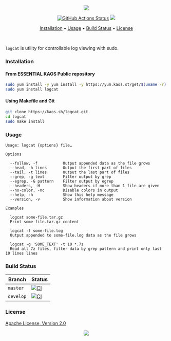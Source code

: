 <p align="center"><a href="#readme"><img src="https://gh.kaos.st/logcat.svg"/></a></p>

<p align="center">
  <a href="https://github.com/essentialkaos/logcat/actions"><img src="https://github.com/essentialkaos/logcat/workflows/CI/badge.svg" alt="GitHub Actions Status" /></a>
  <a href="#license"><img src="https://gh.kaos.st/apache2.svg"></a>
</p>

<p align="center"><a href="#installation">Installation</a> • <a href="#usage">Usage</a> • <a href="#build-status">Build Status</a> • <a href="#license">License</a></p>

<br/>

`logcat` is utility for controllable log viewing with sudo.

### Installation

#### From ESSENTIAL KAOS Public repository

```bash
sudo yum install -y yum install -y https://yum.kaos.st/get/$(uname -r).rpm
sudo yum install logcat
```

#### Using Makefile and Git

```bash
git clone https://kaos.sh/logcat.git
cd logcat
sudo make install
```

### Usage

```
Usage: logcat {options} file…

Options

  --follow, -f           Output appended data as the file grows
  --head, -h lines       Output the first part of files
  --tail, -t lines       Output the last part of files
  --grep, -g text        Filter output by grep
  --egrep, -G pattern    Filter output by egrep
  --headers, -H          Show headers if more than 1 file are given
  --no-color, -nc        Disable colors in output
  --help, -h             Show this help message
  --version, -v          Show information about version

Examples

  logcat some-file.tar.gz
  Print some-file.tar.gz content

  logcat -f some-file.log
  Output appended to some-file.log data as the file grows

  logcat -g 'SOME_TEXT' -t 10 *.7z
  Read all 7z files, filter data by grep pattern and print only last 10 lines lines
```

### Build Status

| Branch | Status |
|--------|--------|
| `master` | [![CI](https://kaos.sh/w/logcat/ci.svg?branch=master)](https://kaos.sh/w/logcat/ci?query=branch:master) |
| `develop` | [![CI](https://kaos.sh/w/logcat/ci.svg?branch=master)](https://kaos.sh/w/logcat/ci?query=branch:develop) |

### License

[Apache License, Version 2.0](https://www.apache.org/licenses/LICENSE-2.0)

<p align="center"><a href="https://essentialkaos.com"><img src="https://gh.kaos.st/ekgh.svg"/></a></p>
